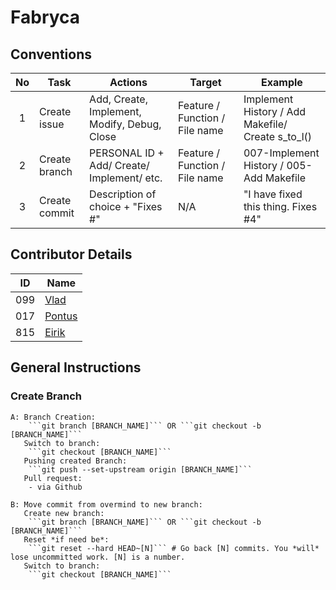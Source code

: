# Fabryca

## Conventions
| No  | Task          | Actions                                           | Target                          | Example |
| :-: | ------------- | ------------------------------------------------- |-------------------------------- | ------------------------------------------------- |
| 1   | Create issue  |    Add, Create, Implement, Modify, Debug, Close   | Feature / Function / File name  | Implement History / Add Makefile/ Create s_to_l() |
| 2   | Create branch |    PERSONAL ID + Add/ Create/ Implement/ etc.     | Feature / Function / File name  |  007-Implement History / 005-Add Makefile         |
| 3   | Create commit | Description of choice + "Fixes #<number of issue>"|               N/A               |  "I have fixed this thing. Fixes #4"              |
	

## Contributor Details

| ID    | Name                                    |
| :-:   | --------------------------------------- |
| 099   | [Vlad](https://github.com/VladDrag)     |
| 017   | [Pontus](https://github.com/mekkmann)   |
| 815   | [Eirik](https://github.com/EiriksLys)   |
	
## General Instructions

### Create Branch
	A: Branch Creation:
		```git branch [BRANCH_NAME]``` OR ```git checkout -b [BRANCH_NAME]```
	   Switch to branch:
		```git checkout [BRANCH_NAME]```
	   Pushing created Branch:
		```git push --set-upstream origin [BRANCH_NAME]```
	   Pull request:
		- via Github

	B: Move commit from overmind to new branch:
	   Create new branch:
		```git branch [BRANCH_NAME]``` OR ```git checkout -b [BRANCH_NAME]```
	   Reset *if need be*:
		```git reset --hard HEAD~[N]``` # Go back [N] commits. You *will* lose uncommitted work. [N] is a number.
	   Switch to branch:
		```git checkout [BRANCH_NAME]```

